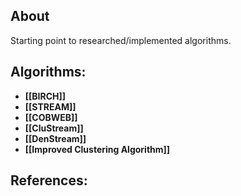 ## About
Starting point to researched/implemented algorithms.
## Algorithms:
- **[[BIRCH]]**
- **[[STREAM]]**
- **[[COBWEB]]**
- **[[CluStream]]**
- **[[DenStream]]**
- **[[Improved Clustering Algorithm]]**
## References:

